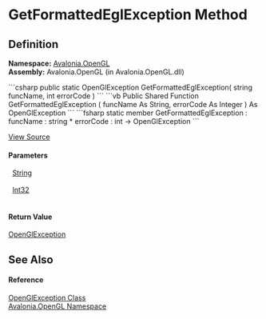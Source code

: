 # GetFormattedEglException Method




## Definition
**Namespace:** <a href="N_Avalonia_OpenGL">Avalonia.OpenGL</a>  
**Assembly:** Avalonia.OpenGL (in Avalonia.OpenGL.dll)

<Tabs groupId="api-code-preview">
<TabItem value="csharp" label="C#">
```csharp
public static OpenGlException GetFormattedEglException(
	string funcName,
	int errorCode
)
```
</TabItem>
<TabItem value="vb" label="VB">
```vb
Public Shared Function GetFormattedEglException ( 
	funcName As String,
	errorCode As Integer
) As OpenGlException
```
</TabItem>
<TabItem value="fsharp" label="F#">
```fsharp
static member GetFormattedEglException : 
        funcName : string * 
        errorCode : int -> OpenGlException 
```
</TabItem>
</Tabs>



<a href="https://github.com/AvaloniaUI/Avalonia/tree/master/src/Avalonia.OpenGL/OpenGlException.cs#L34" title="View the source code">View Source</a>



#### Parameters
<dl><dt>  <a href="https://learn.microsoft.com/dotnet/api/system.string" target="_blank" rel="noopener noreferrer">String</a></dt><dd> </dd><dt>  <a href="https://learn.microsoft.com/dotnet/api/system.int32" target="_blank" rel="noopener noreferrer">Int32</a></dt><dd> </dd></dl>

#### Return Value
<a href="T_Avalonia_OpenGL_OpenGlException">OpenGlException</a>

## See Also


#### Reference
<a href="T_Avalonia_OpenGL_OpenGlException">OpenGlException Class</a>  
<a href="N_Avalonia_OpenGL">Avalonia.OpenGL Namespace</a>  

